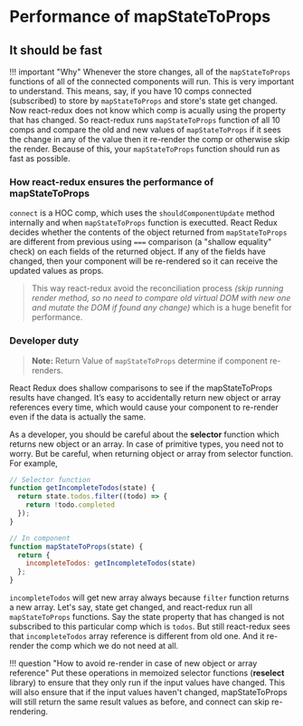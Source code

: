 # Performance of mapStateToProps

## It should be fast

!!! important "Why"
    Whenever the store changes, all of the `mapStateToProps` functions of all of the connected components will run. This is very important to understand. This means, say, if you have 10 comps connected (subscribed) to store by `mapStateToProps` and store's state get changed. Now react-redux does not know which comp is acually using the property that has changed. So react-redux runs `mapStateToProps` function of all 10 comps and compare the old and new values of `mapStateToProps` if it sees the change in any of the value then it re-render the comp or otherwise skip the render. Because of this, your `mapStateToProps` function should run as fast as possible.

### How react-redux ensures the performance of mapStateToProps

`connect` is a HOC comp, which uses the `shouldComponentUpdate` method internally and when `mapStateToProps` function is executted. React Redux decides whether the contents of the object returned from `mapStateToProps` are different from previous using `===` comparison (a "shallow equality" check) on each fields of the returned object. If any of the fields have changed, then your component will be re-rendered so it can receive the updated values as props.

> This way react-redux avoid the reconciliation process _(skip running render method, so no need to compare old virtual DOM with new one and mutate the DOM if found any change)_ which is a huge benefit for performance.

### Developer duty

> **Note:** Return Value of `mapStateToProps` determine if component re-renders.

React Redux does shallow comparisons to see if the mapStateToProps results have changed. It’s easy to accidentally return new object or array references every time, which would cause your component to re-render even if the data is actually the same.

As a developer, you should be careful about the **selector** function which returns new object or an array. In case of primitive types, you need not to worry. But be careful, when returning object or array from selector function. For example,

```js
// Selector function
function getIncompleteTodos(state) {
  return state.todos.filter((todo) => {
    return !todo.completed
  });
}

// In component
function mapStateToProps(state) {
  return {
    incompleteTodos: getIncompleteTodos(state)
  };
}
```

`incompleteTodos` will get new array always because `filter` function returns a new array. Let's say, state get changed, and react-redux run all `mapStateToProps` functions. Say the state property that has changed is not subscribed to this particular comp which is `todos`. But still react-redux sees that `incompleteTodos` array reference is different from old one. And it re-render the comp which we do not need at all.

!!! question "How to avoid re-render in case of new object or array reference"
    Put these operations in memoized selector functions (**reselect** library) to ensure that they only run if the input values have changed. This will also ensure that if the input values haven't changed, mapStateToProps will still return the same result values as before, and connect can skip re-rendering.
